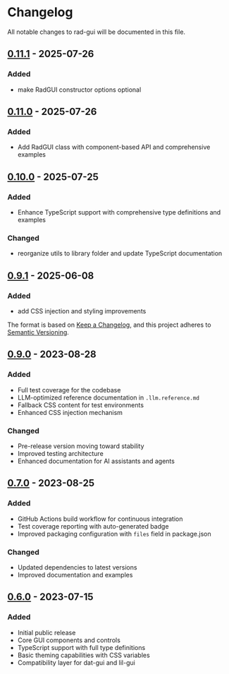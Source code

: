 # Changelog

All notable changes to rad-gui will be documented in this file.


## [0.11.1] - 2025-07-26

### Added
- make RadGUI constructor options optional

[0.11.1]: https://github.com/ineffably/rad-gui/compare/v0.11.0...v0.11.1

## [0.11.0] - 2025-07-26

### Added
- Add RadGUI class with component-based API and comprehensive examples

[0.11.0]: https://github.com/ineffably/rad-gui/compare/v0.10.0...v0.11.0

## [0.10.0] - 2025-07-25

### Added
- Enhance TypeScript support with comprehensive type definitions and examples

### Changed
- reorganize utils to library folder and update TypeScript documentation

[0.10.0]: https://github.com/ineffably/rad-gui/compare/v0.9.1...v0.10.0

## [0.9.1] - 2025-06-08

### Added
- add CSS injection and styling improvements

[0.9.1]: https://github.com/ineffably/rad-gui/compare/v0.8.0-beta.0...v0.9.1
The format is based on [Keep a Changelog](https://keepachangelog.com/en/1.0.0/),
and this project adheres to [Semantic Versioning](https://semver.org/spec/v2.0.0.html).

## [0.9.0] - 2023-08-28

### Added
- Full test coverage for the codebase
- LLM-optimized reference documentation in `.llm.reference.md`
- Fallback CSS content for test environments
- Enhanced CSS injection mechanism

### Changed
- Pre-release version moving toward stability
- Improved testing architecture
- Enhanced documentation for AI assistants and agents

## [0.7.0] - 2023-08-25

### Added
- GitHub Actions build workflow for continuous integration
- Test coverage reporting with auto-generated badge
- Improved packaging configuration with `files` field in package.json

### Changed
- Updated dependencies to latest versions
- Improved documentation and examples

## [0.6.0] - 2023-07-15

### Added
- Initial public release
- Core GUI components and controls
- TypeScript support with full type definitions
- Basic theming capabilities with CSS variables
- Compatibility layer for dat-gui and lil-gui

[0.9.0]: https://github.com/ineffably/rad-gui/compare/v0.7.0...v0.9.0
[0.7.0]: https://github.com/ineffably/rad-gui/compare/v0.6.0...v0.7.0
[0.6.0]: https://github.com/ineffably/rad-gui/releases/tag/v0.6.0 